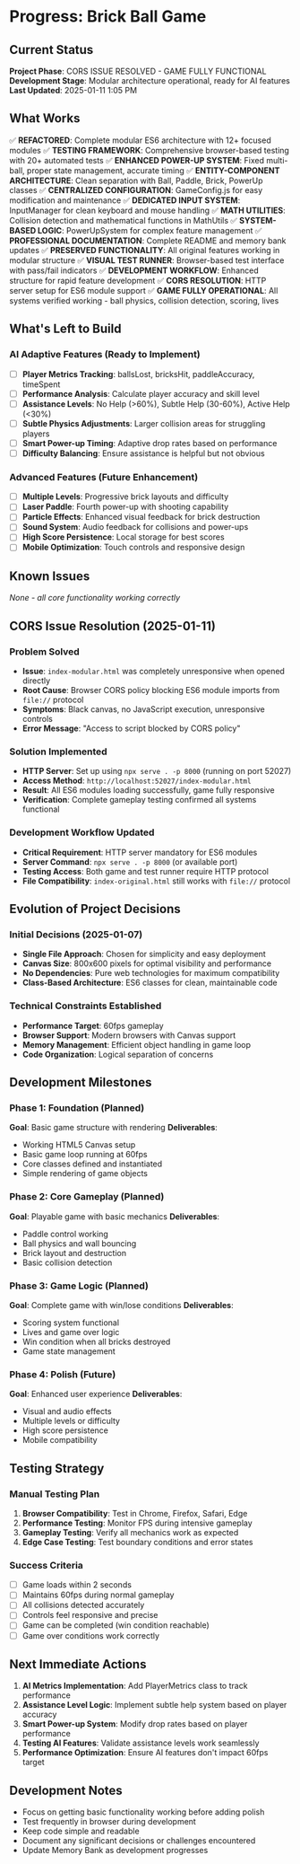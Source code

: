 # Progress: Brick Ball Game

## Current Status
**Project Phase**: CORS ISSUE RESOLVED - GAME FULLY FUNCTIONAL
**Development Stage**: Modular architecture operational, ready for AI features
**Last Updated**: 2025-01-11 1:05 PM

## What Works
✅ **REFACTORED**: Complete modular ES6 architecture with 12+ focused modules
✅ **TESTING FRAMEWORK**: Comprehensive browser-based testing with 20+ automated tests
✅ **ENHANCED POWER-UP SYSTEM**: Fixed multi-ball, proper state management, accurate timing
✅ **ENTITY-COMPONENT ARCHITECTURE**: Clean separation with Ball, Paddle, Brick, PowerUp classes
✅ **CENTRALIZED CONFIGURATION**: GameConfig.js for easy modification and maintenance
✅ **DEDICATED INPUT SYSTEM**: InputManager for clean keyboard and mouse handling
✅ **MATH UTILITIES**: Collision detection and mathematical functions in MathUtils
✅ **SYSTEM-BASED LOGIC**: PowerUpSystem for complex feature management
✅ **PROFESSIONAL DOCUMENTATION**: Complete README and memory bank updates
✅ **PRESERVED FUNCTIONALITY**: All original features working in modular structure
✅ **VISUAL TEST RUNNER**: Browser-based test interface with pass/fail indicators
✅ **DEVELOPMENT WORKFLOW**: Enhanced structure for rapid feature development
✅ **CORS RESOLUTION**: HTTP server setup for ES6 module support
✅ **GAME FULLY OPERATIONAL**: All systems verified working - ball physics, collision detection, scoring, lives

## What's Left to Build

### AI Adaptive Features (Ready to Implement)
- [ ] **Player Metrics Tracking**: ballsLost, bricksHit, paddleAccuracy, timeSpent
- [ ] **Performance Analysis**: Calculate player accuracy and skill level
- [ ] **Assistance Levels**: No Help (>60%), Subtle Help (30-60%), Active Help (<30%)
- [ ] **Subtle Physics Adjustments**: Larger collision areas for struggling players
- [ ] **Smart Power-up Timing**: Adaptive drop rates based on performance
- [ ] **Difficulty Balancing**: Ensure assistance is helpful but not obvious

### Advanced Features (Future Enhancement)
- [ ] **Multiple Levels**: Progressive brick layouts and difficulty
- [ ] **Laser Paddle**: Fourth power-up with shooting capability
- [ ] **Particle Effects**: Enhanced visual feedback for brick destruction
- [ ] **Sound System**: Audio feedback for collisions and power-ups
- [ ] **High Score Persistence**: Local storage for best scores
- [ ] **Mobile Optimization**: Touch controls and responsive design

## Known Issues
*None - all core functionality working correctly*

## CORS Issue Resolution (2025-01-11)

### Problem Solved
- **Issue**: `index-modular.html` was completely unresponsive when opened directly
- **Root Cause**: Browser CORS policy blocking ES6 module imports from `file://` protocol
- **Symptoms**: Black canvas, no JavaScript execution, unresponsive controls
- **Error Message**: "Access to script blocked by CORS policy"

### Solution Implemented
- **HTTP Server**: Set up using `npx serve . -p 8000` (running on port 52027)
- **Access Method**: `http://localhost:52027/index-modular.html`
- **Result**: All ES6 modules loading successfully, game fully responsive
- **Verification**: Complete gameplay testing confirmed all systems functional

### Development Workflow Updated
- **Critical Requirement**: HTTP server mandatory for ES6 modules
- **Server Command**: `npx serve . -p 8000` (or available port)
- **Testing Access**: Both game and test runner require HTTP protocol
- **File Compatibility**: `index-original.html` still works with `file://` protocol

## Evolution of Project Decisions

### Initial Decisions (2025-01-07)
- **Single File Approach**: Chosen for simplicity and easy deployment
- **Canvas Size**: 800x600 pixels for optimal visibility and performance
- **No Dependencies**: Pure web technologies for maximum compatibility
- **Class-Based Architecture**: ES6 classes for clean, maintainable code

### Technical Constraints Established
- **Performance Target**: 60fps gameplay
- **Browser Support**: Modern browsers with Canvas support
- **Memory Management**: Efficient object handling in game loop
- **Code Organization**: Logical separation of concerns

## Development Milestones

### Phase 1: Foundation (Planned)
**Goal**: Basic game structure with rendering
**Deliverables**:
- Working HTML5 Canvas setup
- Basic game loop running at 60fps
- Core classes defined and instantiated
- Simple rendering of game objects

### Phase 2: Core Gameplay (Planned)
**Goal**: Playable game with basic mechanics
**Deliverables**:
- Paddle control working
- Ball physics and wall bouncing
- Brick layout and destruction
- Basic collision detection

### Phase 3: Game Logic (Planned)
**Goal**: Complete game with win/lose conditions
**Deliverables**:
- Scoring system functional
- Lives and game over logic
- Win condition when all bricks destroyed
- Game state management

### Phase 4: Polish (Future)
**Goal**: Enhanced user experience
**Deliverables**:
- Visual and audio effects
- Multiple levels or difficulty
- High score persistence
- Mobile compatibility

## Testing Strategy

### Manual Testing Plan
1. **Browser Compatibility**: Test in Chrome, Firefox, Safari, Edge
2. **Performance Testing**: Monitor FPS during intensive gameplay
3. **Gameplay Testing**: Verify all mechanics work as expected
4. **Edge Case Testing**: Test boundary conditions and error states

### Success Criteria
- [ ] Game loads within 2 seconds
- [ ] Maintains 60fps during normal gameplay
- [ ] All collisions detected accurately
- [ ] Controls feel responsive and precise
- [ ] Game can be completed (win condition reachable)
- [ ] Game over conditions work correctly

## Next Immediate Actions
1. **AI Metrics Implementation**: Add PlayerMetrics class to track performance
2. **Assistance Level Logic**: Implement subtle help system based on player accuracy
3. **Smart Power-up System**: Modify drop rates based on player performance
4. **Testing AI Features**: Validate assistance levels work seamlessly
5. **Performance Optimization**: Ensure AI features don't impact 60fps target

## Development Notes
- Focus on getting basic functionality working before adding polish
- Test frequently in browser during development
- Keep code simple and readable
- Document any significant decisions or challenges encountered
- Update Memory Bank as development progresses
